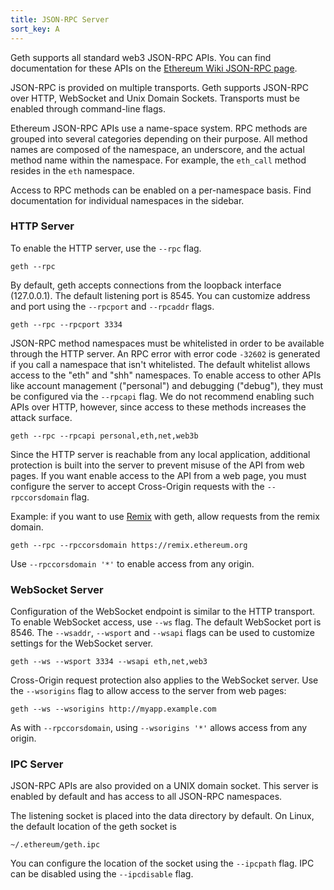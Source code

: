 ```yaml
---
title: JSON-RPC Server
sort_key: A
---
```


Geth supports all standard web3 JSON-RPC APIs. You can find documentation for
these APIs on the [Ethereum Wiki JSON-RPC page][web3-rpc].

JSON-RPC is provided on multiple transports. Geth supports JSON-RPC over HTTP,
WebSocket and Unix Domain Sockets. Transports must be enabled through
command-line flags.

Ethereum JSON-RPC APIs use a name-space system. RPC methods are grouped into
several categories depending on their purpose. All method names are composed of
the namespace, an underscore, and the actual method name within the namespace.
For example, the `eth_call` method resides in the `eth` namespace.

Access to RPC methods can be enabled on a per-namespace basis. Find
documentation for individual namespaces in the sidebar.

### HTTP Server

To enable the HTTP server, use the `--rpc` flag.

    geth --rpc

By default, geth accepts connections from the loopback interface (127.0.0.1).
The default listening port is 8545. You can customize address and port using the
`--rpcport` and `--rpcaddr` flags.

    geth --rpc --rpcport 3334

JSON-RPC method namespaces must be whitelisted in order to be available through
the HTTP server. An RPC error with error code `-32602` is generated if you call a
namespace that isn't whitelisted. The default whitelist allows access to the "eth"
and "shh" namespaces. To enable access to other APIs like account management ("personal")
and debugging ("debug"), they must be configured via the `--rpcapi` flag. We do
not recommend enabling such APIs over HTTP, however, since access to these
methods increases the attack surface.

    geth --rpc --rpcapi personal,eth,net,web3b

Since the HTTP server is reachable from any local application, additional
protection is built into the server to prevent misuse of the API from web pages.
If you want enable access to the API from a web page, you must configure the
server to accept Cross-Origin requests with the `--rpccorsdomain` flag.

Example: if you want to use [Remix][remix] with geth, allow requests from the
remix domain.

    geth --rpc --rpccorsdomain https://remix.ethereum.org

Use `--rpccorsdomain '*'` to enable access from any origin.

### WebSocket Server

Configuration of the WebSocket endpoint is similar to the HTTP transport. To
enable WebSocket access, use `--ws` flag. The default WebSocket port is 8546.
The `--wsaddr`, `--wsport` and `--wsapi` flags can be used to customize settings
for the WebSocket server.

    geth --ws --wsport 3334 --wsapi eth,net,web3

Cross-Origin request protection also applies to the WebSocket server. Use the
`--wsorigins` flag to allow access to the server from web pages:

    geth --ws --wsorigins http://myapp.example.com

As with `--rpccorsdomain`, using `--wsorigins '*'` allows access from any origin.

### IPC Server

JSON-RPC APIs are also provided on a UNIX domain socket. This server is enabled
by default and has access to all JSON-RPC namespaces.

The listening socket is placed into the data directory by default. On Linux, the
default location of the geth socket is

    ~/.ethereum/geth.ipc

You can configure the location of the socket using the `--ipcpath` flag. IPC can
be disabled using the `--ipcdisable` flag.

[web3-rpc]: https://github.com/ethereum/wiki/wiki/JSON-RPC
[remix]: https://remix.ethereum.org
